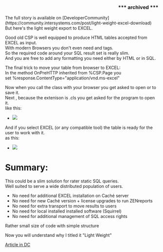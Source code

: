 <div align="right"><h3>*** archived ***</h3></div>   
The full story is available on [DeveloperCommunity](https://community.intersystems.com/post/light-weight-excel-download)    
But here's the light weight export to EXCEL.

Good old CSP is well equipped to produce HTML tables accepted from EXCEL as input.  
With modern Browsers you don't even need <head> and  <body> tags.  
So the required code around your SQL result set is really slim.  
And you are free to add any formatting you need either by HTML or in SQL.  

The final trick to move your table from browser to EXCEL:  
In the method OnPreHTTP inherited from %CSP.Page you  
set %response.ContentType="application/vnd.ms-excel"  

Now when you call the class with your browser you get asked to open or to save it.   
Next , because the extenison is .cls you get asked for the program to open it.  
like this: 
- ![](https://openexchange.intersystems.com/mp/img/packages/827/screenshots/4u4gejtzxfceqa55qerjca1kjzk.jpg)

And if you select EXCEL (or any compatible tool) the table is ready for the user to work with it.  
as this: 
- ![](https://openexchange.intersystems.com/mp/img/packages/827/screenshots/qduzy2m93pbx4b7revdiukhqxwe.jpg)  

# Summary:

This could be a slim solution for rater static SQL queries.   
Well suited to serve a wide distributed population of users.  

- No need for additional EXCEL installation on Caché server  
- No need for new Caché version + license upgrades to run ZENreports  
- No need for extra transport to move results to users   
- No need for local installed installed software (Squirrel)  
- No need for additional management of SQL access rights  

Rather small size of code with simple structure  

Now you will understand why I titled it "Light Weight"  

[Article in DC](https://community.intersystems.com/post/light-weight-excel-download)
